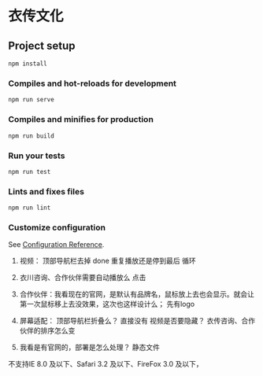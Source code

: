 # 衣传文化

## Project setup
```
npm install
```

### Compiles and hot-reloads for development
```
npm run serve
```

### Compiles and minifies for production
```
npm run build
```

### Run your tests
```
npm run test
```

### Lints and fixes files
```
npm run lint
```

### Customize configuration
See [Configuration Reference](https://cli.vuejs.org/config/).


1. 视频：
   顶部导航栏去掉    done
   重复播放还是停到最后    循环  

2. 衣川咨询、合作伙伴需要自动播放么   点击

3. 合作伙伴：我看现在的官网，是默认有品牌名，鼠标放上去也会显示。就会让第一次鼠标移上去没效果，这次也这样设计么；    先有logo

4. 屏幕适配：
   顶部导航栏折叠么？   直接没有
   视频是否要隐藏？
   衣传咨询、合作伙伴的排序怎么变   

5. 我看是有官网的，部署是怎么处理？   静态文件

不支持IE 8.0 及以下、Safari 3.2 及以下、FireFox 3.0 及以下，